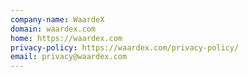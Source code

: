 ```yaml
---
company-name: WaardeX
domain: waardex.com
home: https://waardex.com
privacy-policy: https://waardex.com/privacy-policy/
email: privacy@waardex.com
---
```




